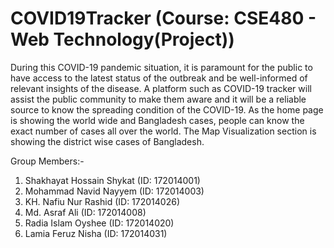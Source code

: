 # COVID19Tracker (Course: CSE480 - Web Technology(Project))
During this COVID-19 pandemic situation, it is paramount for the public to have access to the latest status of the outbreak and be well-informed of relevant insights of the disease. A platform such as COVID-19 tracker will assist the public community to make them aware and it will be a reliable source to know the spreading condition of the COVID-19. As the home page is showing the world wide and Bangladesh cases, people can know the exact number of cases all over the world. The Map Visualization section is showing the district wise cases of Bangladesh.

Group Members:-
1. Shakhayat Hossain Shykat (ID: 172014001)
2. Mohammad Navid Nayyem (ID: 172014003)
3. KH. Nafiu Nur Rashid (ID: 172014026)
4. Md. Asraf Ali (ID: 172014008)
5. Radia Islam Oyshee (ID: 172014020)
6. Lamia Feruz Nisha (ID: 172014031)
